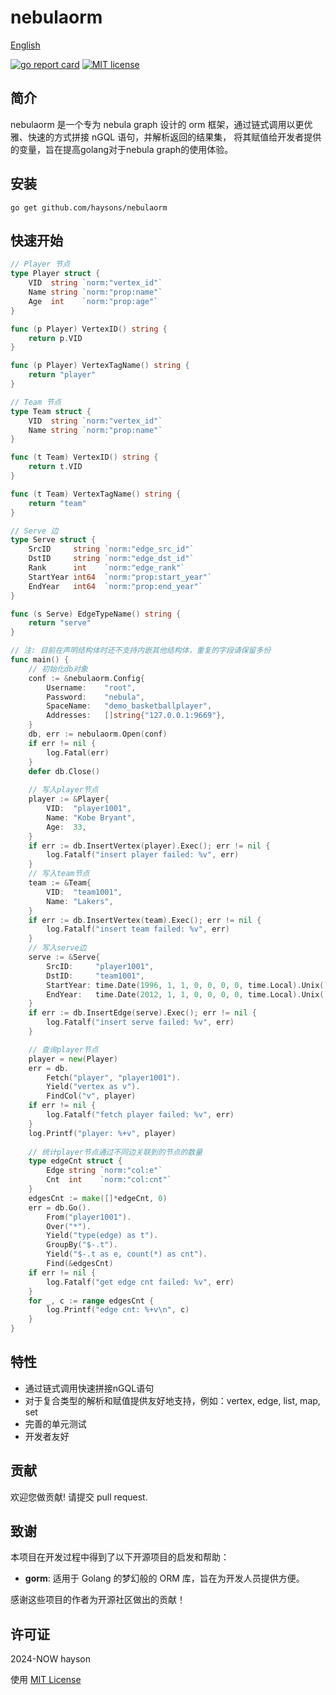 # nebulaorm

[English](README.md)

[![go report card](https://goreportcard.com/badge/haysons/nebulaorm)](https://goreportcard.com/report/github.com/haysons/nebulaorm)
[![MIT license](https://img.shields.io/badge/license-MIT-brightgreen.svg)](https://opensource.org/licenses/MIT)

## 简介

nebulaorm 是一个专为 nebula graph 设计的 orm 框架，通过链式调用以更优雅、快速的方式拼接 nGQL 语句，并解析返回的结果集，
将其赋值给开发者提供的变量，旨在提高golang对于nebula graph的使用体验。

## 安装

```
go get github.com/haysons/nebulaorm
```

## 快速开始

``` go
// Player 节点
type Player struct {
    VID  string `norm:"vertex_id"`
    Name string `norm:"prop:name"`
    Age  int    `norm:"prop:age"`
}

func (p Player) VertexID() string {
    return p.VID
}

func (p Player) VertexTagName() string {
    return "player"
}

// Team 节点
type Team struct {
    VID  string `norm:"vertex_id"`
    Name string `norm:"prop:name"`
}

func (t Team) VertexID() string {
    return t.VID
}

func (t Team) VertexTagName() string {
    return "team"
}

// Serve 边
type Serve struct {
    SrcID     string `norm:"edge_src_id"`
    DstID     string `norm:"edge_dst_id"`
    Rank      int    `norm:"edge_rank"`
    StartYear int64  `norm:"prop:start_year"`
    EndYear   int64  `norm:"prop:end_year"`
}

func (s Serve) EdgeTypeName() string {
    return "serve"
}

// 注: 目前在声明结构体时还不支持内嵌其他结构体，重复的字段请保留多份
func main() {
    // 初始化db对象
    conf := &nebulaorm.Config{
        Username:    "root",
        Password:    "nebula",
        SpaceName:   "demo_basketballplayer",
        Addresses:   []string{"127.0.0.1:9669"},
    }
    db, err := nebulaorm.Open(conf)
    if err != nil {
        log.Fatal(err)
    }
    defer db.Close()
    
    // 写入player节点
    player := &Player{
        VID:  "player1001",
        Name: "Kobe Bryant",
        Age:  33,
    }
    if err := db.InsertVertex(player).Exec(); err != nil {
        log.Fatalf("insert player failed: %v", err)
    }
    // 写入team节点
    team := &Team{
        VID:  "team1001",
        Name: "Lakers",
    }
    if err := db.InsertVertex(team).Exec(); err != nil {
        log.Fatalf("insert team failed: %v", err)
    }
    // 写入serve边
    serve := &Serve{
        SrcID:     "player1001",
        DstID:     "team1001",
        StartYear: time.Date(1996, 1, 1, 0, 0, 0, 0, time.Local).Unix(),
        EndYear:   time.Date(2012, 1, 1, 0, 0, 0, 0, time.Local).Unix(),
    }
    if err := db.InsertEdge(serve).Exec(); err != nil {
        log.Fatalf("insert serve failed: %v", err)
    }

    // 查询player节点
    player = new(Player)
    err = db.
        Fetch("player", "player1001").
        Yield("vertex as v").
        FindCol("v", player)
    if err != nil {
        log.Fatalf("fetch player failed: %v", err)
    }
    log.Printf("player: %+v", player)
    
    // 统计player节点通过不同边关联到的节点的数量
    type edgeCnt struct {
        Edge string `norm:"col:e"`
        Cnt  int    `norm:"col:cnt"`
    }
    edgesCnt := make([]*edgeCnt, 0)
    err = db.Go().
        From("player1001").
        Over("*").
        Yield("type(edge) as t").
        GroupBy("$-.t").
        Yield("$-.t as e, count(*) as cnt").
        Find(&edgesCnt)
    if err != nil {
        log.Fatalf("get edge cnt failed: %v", err)
    }
    for _, c := range edgesCnt {
        log.Printf("edge cnt: %+v\n", c)
    }
}
```

## 特性

* 通过链式调用快速拼接nGQL语句
* 对于复合类型的解析和赋值提供友好地支持，例如：vertex, edge, list, map, set
* 完善的单元测试
* 开发者友好

## 贡献

欢迎您做贡献! 请提交 pull request.

## 致谢

本项目在开发过程中得到了以下开源项目的启发和帮助：

* **gorm**: 适用于 Golang 的梦幻般的 ORM 库，旨在为开发人员提供方便。

感谢这些项目的作者为开源社区做出的贡献！

## 许可证

2024-NOW hayson

使用 [MIT License](./LICENSE)